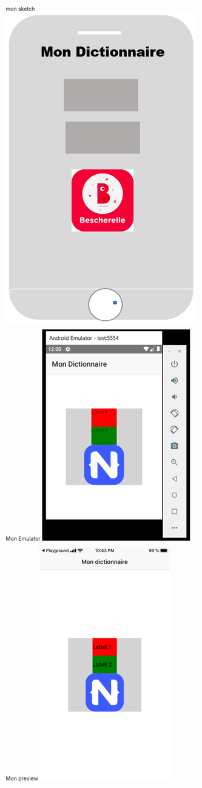 mon sketch 
![image](images/sketch775.png)




Mon Emulator
![image](images/emulator775.png)



Mon preview
![image](images/preview775.png)
